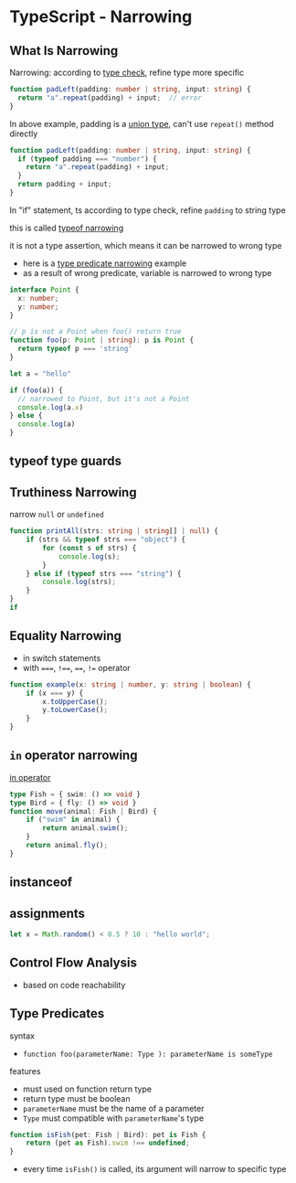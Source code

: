 # TypeScript - Narrowing

## What Is Narrowing

Narrowing: according to [type check](typescript-type.md#type-check), refine type more specific

```ts
function padLeft(padding: number | string, input: string) {
  return "a".repeat(padding) + input;  // error
}
```

In above example, padding is a [union type](typescript-type.md#union-types), can't use `repeat()` method directly

```ts
function padLeft(padding: number | string, input: string) {
  if (typeof padding === "number") {
    return "a".repeat(padding) + input;
  }
  return padding + input;
}
```

In "if" statement, ts according to type check, refine `padding` to string type

this is called [typeof narrowing](#typeof-type-guards)

it is not a type assertion, which means it can be narrowed to wrong type

- here is a [type predicate narrowing](#type-predicates) example
- as a result of wrong predicate, variable is narrowed to wrong type

```ts
interface Point {
  x: number;
  y: number;
}

// p is not a Point when foo() return true
function foo(p: Point | string): p is Point {
  return typeof p === 'string'
}

let a = "hello" 

if (foo(a)) {
  // narrowed to Point, but it's not a Point
  console.log(a.x)
} else {
  console.log(a)
}
```

## typeof type guards

## Truthiness Narrowing

narrow `null` or `undefined`

```ts
function printAll(strs: string | string[] | null) {
    if (strs && typeof strs === "object") {
        for (const s of strs) {
            console.log(s);
        }
    } else if (typeof strs === "string") {
        console.log(strs);
    }
}
if
```

## Equality Narrowing

- in switch statements
- with `===`, `!==`, `==`, `!=` operator

```ts
function example(x: string | number, y: string | boolean) {
    if (x === y) {
        x.toUpperCase();
        y.toLowerCase();
    }
}
```

## `in` operator narrowing

[in operator](javascript-operator.md#in)

```ts
type Fish = { swim: () => void }
type Bird = { fly: () => void }
function move(animal: Fish | Bird) {
    if ("swim" in animal) {
        return animal.swim();
    }
    return animal.fly();
}
```

## instanceof 

## assignments

```ts
let x = Math.random() < 0.5 ? 10 : "hello world";
```

## Control Flow Analysis

- based on code reachability

## Type Predicates

syntax

- `function foo(parameterName: Type ): parameterName is someType`

features

- must used on function return type
- return type must be boolean
- `parameterName` must be the name of a parameter
- `Type` must compatible with `parameterName`'s type

```ts
function isFish(pet: Fish | Bird): pet is Fish {
    return (pet as Fish).swim !== undefined;
}
```

- every time `isFish()` is called, its argument will narrow to specific type






